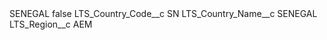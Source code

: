 <?xml version="1.0" encoding="UTF-8"?>
<CustomMetadata xmlns="http://soap.sforce.com/2006/04/metadata" xmlns:xsi="http://www.w3.org/2001/XMLSchema-instance" xmlns:xsd="http://www.w3.org/2001/XMLSchema">
    <label>SENEGAL</label>
    <protected>false</protected>
    <values>
        <field>LTS_Country_Code__c</field>
        <value xsi:type="xsd:string">SN</value>
    </values>
    <values>
        <field>LTS_Country_Name__c</field>
        <value xsi:type="xsd:string">SENEGAL</value>
    </values>
    <values>
        <field>LTS_Region__c</field>
        <value xsi:type="xsd:string">AEM</value>
    </values>
</CustomMetadata>
